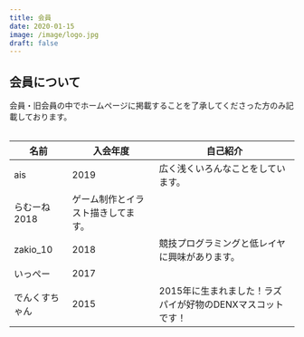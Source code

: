 ```yaml
---
title: 会員
date: 2020-01-15
image: /image/logo.jpg
draft: false
---
```


## 会員について
会員・旧会員の中でホームページに掲載することを了承してくださった方のみ記載しております。  
<br>

|名前|  入会年度  |  自己紹介  | 
|---|---|---| 
|ais  |2019|広く浅くいろんなことをしています。| 
| らむーね   2018|ゲーム制作とイラスト描きしてます。| 
|zakio_10|2018|競技プログラミングと低レイヤに興味があります。| 
|いっぺー|2017|　　| 
|でんくすちゃん|2015|2015年に生まれました！ラズパイが好物のDENXマスコットです！| 

 